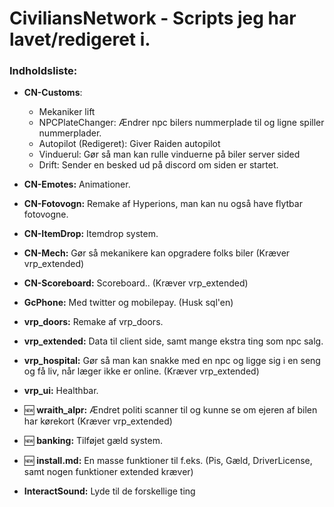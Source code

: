 # CiviliansNetwork - Scripts jeg har lavet/redigeret i.

### Indholdsliste:
- **CN-Customs**: 
    * Mekaniker lift
    * NPCPlateChanger: Ændrer npc bilers nummerplade til og ligne spiller nummerplader.
    * Autopilot (Redigeret): Giver Raiden autopilot
    * Vinduerul: Gør så man kan rulle vinduerne på biler server sided
    * Drift: Sender en besked ud på discord om siden er startet.
- **CN-Emotes:** Animationer.
- **CN-Fotovogn:** Remake af Hyperions, man kan nu også have flytbar fotovogne.
- **CN-ItemDrop:** Itemdrop system.
- **CN-Mech:** Gør så mekanikere kan opgradere folks biler (Kræver vrp_extended)
- **CN-Scoreboard:** Scoreboard.. (Kræver vrp_extended)
- **GcPhone:** Med twitter og mobilepay. (Husk sql'en)
- **vrp_doors:** Remake af vrp_doors.
- **vrp_extended:** Data til client side, samt mange ekstra ting som npc salg.
- **vrp_hospital:** Gør så man kan snakke med en npc og ligge sig i en seng og få liv, når læger ikke er online. (Kræver vrp_extended)
- **vrp_ui:** Healthbar.
- :new: **wraith_alpr:** Ændret politi scanner til og kunne se om ejeren af bilen har kørekort (Kræver vrp_extended)
- :new: **banking:** Tilføjet gæld system.
- :new: **install.md:** En masse funktioner til f.eks. (Pis, Gæld, DriverLicense, samt nogen funktioner extended kræver)

- **InteractSound:** Lyde til de forskellige ting
